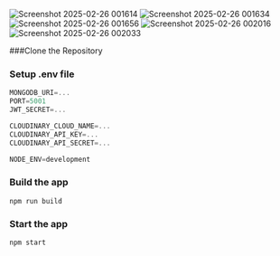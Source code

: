 ![Screenshot 2025-02-26 001614](https://github.com/user-attachments/assets/445385d6-71d1-476f-b8ad-253805f5e207)
![Screenshot 2025-02-26 001634](https://github.com/user-attachments/assets/fb26d366-14d7-4405-9526-cc2002a6b5e0)
![Screenshot 2025-02-26 001656](https://github.com/user-attachments/assets/4dfe6692-d2e7-43ad-9d18-1671ad54adbc)
![Screenshot 2025-02-26 002016](https://github.com/user-attachments/assets/2fb484ea-2e5e-4fc5-9d53-a769ed7d5b25)
![Screenshot 2025-02-26 002033](https://github.com/user-attachments/assets/f8f6293e-cac0-421c-b399-5f838a4432d9)

###Clone the Repository

### Setup .env file

```js
MONGODB_URI=...
PORT=5001
JWT_SECRET=...

CLOUDINARY_CLOUD_NAME=...
CLOUDINARY_API_KEY=...
CLOUDINARY_API_SECRET=...

NODE_ENV=development
```

### Build the app

```shell
npm run build
```

### Start the app

```shell
npm start
```
